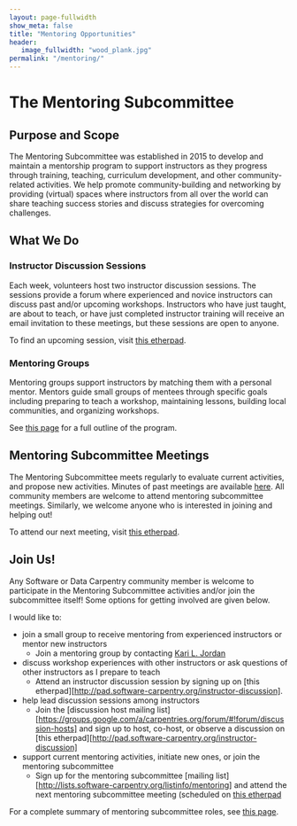 ```yaml
---
layout: page-fullwidth
show_meta: false
title: "Mentoring Opportunities"
header:
   image_fullwidth: "wood_plank.jpg"
permalink: "/mentoring/"
---
```

# The Mentoring Subcommittee

## Purpose and Scope

The Mentoring Subcommittee was established in 2015 to develop and maintain a mentorship program to support instructors as they progress through training, teaching, curriculum development, and other community-related activities. We help promote community-building and networking by providing (virtual) spaces where instructors from all over the world can share teaching success stories and discuss strategies for overcoming challenges. 

## What We Do

### Instructor Discussion Sessions

Each week, volunteers host two instructor discussion sessions. The sessions provide a forum where experienced and novice instructors can discuss past and/or upcoming workshops. Instructors who have just taught, are about to teach, or have just completed instructor training will  receive an email invitation to these meetings, but these sessions are open to anyone. 

To find an upcoming session, visit [this etherpad](http://pad.software-carpentry.org/instructor-discussion).

### Mentoring Groups

Mentoring groups support instructors by matching them with a personal mentor. Mentors guide small groups of mentees through specific goals including preparing to teach a workshop, maintaining lessons, building local communities, and organizing workshops.  

See [this page](https://github.com/carpentries/mentoring/blob/master/mentoring-groups/program-outline.md) for a full outline of the program.  

## Mentoring Subcommittee Meetings

The Mentoring Subcommittee meets regularly to evaluate current activities, and propose
new activities.  Minutes of past meetings are available [here](https://github.com/carpentries/mentoring/tree/master/minutes).  All community 
members are welcome to attend mentoring subcommittee meetings. Similarly, we welcome 
anyone who is interested in joining and helping out!  

To attend our next meeting, visit [this etherpad](http://pad.software-carpentry.org/scf-mentoring).

## Join Us!

Any Software or Data Carpentry community member is welcome to participate in the
Mentoring Subcommittee activities and/or join the subcommittee itself! Some 
options for getting involved are given below.  

I would like to: 

- join a small group to receive mentoring from experienced instructors or mentor new instructors
	- Join a mentoring group by contacting [Kari L. Jordan](mailto:kariljordan@carpentries.org)
- discuss workshop experiences with other instructors or ask questions of other instructors as I prepare to teach
	- Attend an instructor discussion session by signing up on [this etherpad][http://pad.software-carpentry.org/instructor-discussion].
- help lead discussion sessions among instructors
	- Join the [discussion host mailing list][https://groups.google.com/a/carpentries.org/forum/#!forum/discussion-hosts] and sign up to host, co-host, or observe a discussion on [this etherpad][http://pad.software-carpentry.org/instructor-discussion]
- support current mentoring activities, initiate new ones, or join the mentoring subcommittee
	- Sign up for the mentoring subcommittee [mailing list][http://lists.software-carpentry.org/listinfo/mentoring] and attend the next mentoring subcommittee meeting (scheduled on [this etherpad](http://pad.software-carpentry.org/scf-mentoring)

For a complete summary of mentoring subcommittee roles, see [this page](https://github.com/carpentries/mentoring/blob/master/roles/README.md).  

